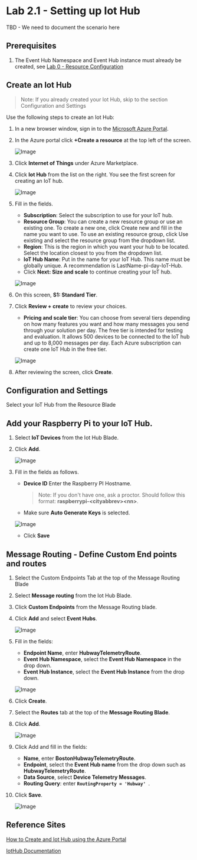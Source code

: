 # Lab 2.1 - Setting up Iot Hub
TBD - We need to document the scenario here

## Prerequisites
1.  The Event Hub Namespace and Event Hub instance must already be created, see [Lab 0 - Resource Configuration](https://github.com/Azure/IoT-Pi-Day/tree/master/Lab%200%20-%20Resource%20Configuration)

## Create an Iot Hub
> Note: If you already created your Iot Hub, skip to the section Configuration and Settings

Use the following steps to create an Iot Hub:    

1. In a new browser window, sign in to the [Microsoft Azure Portal](https://portal.azure.com).

2. In the Azure portal click **+Create a resource** at the top left of the screen.

    ![Image](/images/lab-0-image1.png)

3. Click **Internet of Things** under Azure Marketplace.

3. Click **Iot Hub** from the list on the right. You see the first screen for creating an IoT hub.

    ![Image](/images/lab-0-image2.png)

4. Fill in the fields.
   * **Subscription**: Select the subscription to use for your IoT hub.
   * **Resource Group**: You can create a new resource group or use an existing one. To create a new one, click Create new and fill in the name you want to use. To use an existing resource group, click Use existing and select the resource group from the dropdown list.
   * **Region**: This is the region in which you want your hub to be located. Select the location closest to you from the dropdown list.
   * **IoT Hub Name**: Put in the name for your IoT Hub. This name must be globally unique. A recommendation is LastName-pi-day-IoT-Hub.
   * Click **Next: Size and scale** to continue creating your IoT hub.

    ![Image](/images/lab-0-image3.png)

    <!-- ![Image](/images/lab-0-image3.2.png) -->

6. On this screen, **S1: Standard Tier**.
7. Click **Review + create** to review your choices.  
    * **Pricing and scale tier**: You can choose from several tiers depending on how many features you want and how many messages you send through your solution per day. The free tier is intended for testing and evaluation. It allows 500 devices to be connected to the IoT hub and up to 8,000 messages per day. Each Azure subscription can create one IoT Hub in the free tier.

    ![Image](/images/lab-0-image4.png)

    <!-- ![Image](/images/lab-0-image5.png) -->

8. After reviewing the screen, click **Create**.

## Configuration and Settings

Select your IoT Hub from the Resource Blade

## Add your Raspberry Pi to your IoT Hub.

1.  Select **IoT Devices** from the Iot Hub Blade.
2.  Click **Add**.

    ![Image](/images/lab-2.1-image1.png)

 3. Fill in the fields as follows.
    - **Device ID**  Enter the Raspberry PI Hostname.
        > Note: If you don't have one, ask a proctor. Should follow this format: **raspberrypi-<**cityabbrev>**<**nn**>**.
    - Make sure **Auto Generate Keys** is selected.

    ![Image](/images/lab-2.1-image2.png)

    - Click **Save**

## Message Routing - Define Custom End points and routes
1.  Select the Custom Endpoints Tab at the top of the Message Routing Blade
1. Select **Message routing** from the Iot Hub Blade.
2. Click **Custom Endpoints** from the Message Routing blade.
3. Click **Add** and select **Event Hubs**.

    ![Image](/images/lab-2.1-image3.png)

3.  Fill in the fields:
    - **Endpoint Name**, enter **HubwayTelemetryRoute**.
    - **Event Hub Namespace**, select the **Event Hub Namespace** in the drop down.
    - **Event Hub Instance**, select the **Event Hub Instance** from the drop down.

    ![Image](/images/lab-2.1-image4.png)

7. Click **Create**.
8. Select the **Routes** tab at the top of the **Message Routing Blade**.
9. Click **Add**.

    ![Image](/images/lab-2.1-image5.png)

6.  Click Add and fill in the fields:
    - **Name**, enter **BostonHubwayTelemetryRoute**.
    - **Endpoint**, select the **Event Hub name** from the drop down such as **HubwayTelemetryRoute**.
    - **Data Source**, select **Device Telemetry Messages**.
    - **Routing Query**: enter **```RoutingProperty = 'Hubway' ```**.
7. Click **Save**.

    ![Image](/images/lab-2.1-image6.png)


## Reference Sites

[How to Create and Iot Hub using the Azure Portal][Create-iot-hub]

[IotHub Documentation][IotHub-Documentation]



[Azure-Portal]: https://portal.azure.com/ 

[Create-iot-hub]: https://docs.microsoft.com/en-us/azure/iot-hub/iot-hub-create-through-portal

[IotHub-Documentation]: https://docs.microsoft.com/en-us/azure/iot-hub/
